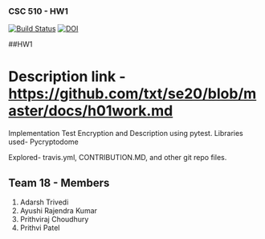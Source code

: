 ### CSC 510 - HW1

[![Build Status](https://travis-ci.org/adarshtri/510-hw1.svg?branch=master)](https://travis-ci.org/adarshtri/510-hw1)
[![DOI](https://zenodo.org/badge/286879702.svg)](https://zenodo.org/badge/latestdoi/286879702)

##HW1 
# Description link - https://github.com/txt/se20/blob/master/docs/h01work.md
Implementation 
Test Encryption and Description using pytest.
Libraries used- Pycryptodome

Explored- travis.yml, CONTRIBUTION.MD, and other git repo files.


## Team 18 - Members
1) Adarsh Trivedi
2) Ayushi Rajendra Kumar
3) Prithviraj Choudhury
4) Prithvi Patel
